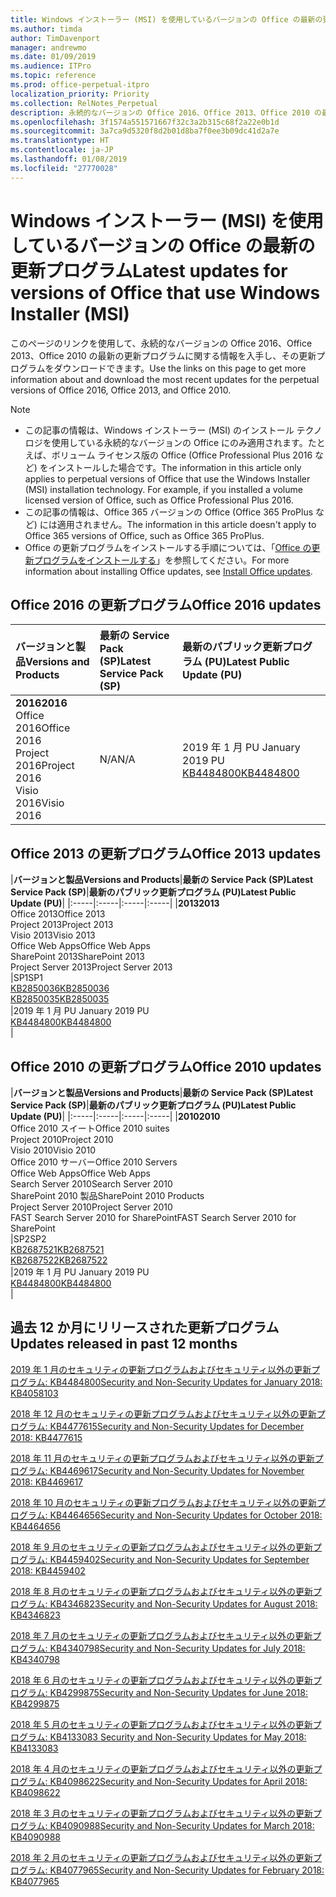 ```yaml
---
title: Windows インストーラー (MSI) を使用しているバージョンの Office の最新の更新プログラム
ms.author: timda
author: TimDavenport
manager: andrewmo
ms.date: 01/09/2019
ms.audience: ITPro
ms.topic: reference
ms.prod: office-perpetual-itpro
localization_priority: Priority
ms.collection: RelNotes_Perpetual
description: 永続的なバージョンの Office 2016、Office 2013、Office 2010 の最新の更新プログラムの情報へのリンクを IT 技術者に提供します
ms.openlocfilehash: 3f1574a551571667f32c3a2b315c68f2a22e0b1d
ms.sourcegitcommit: 3a7ca9d5320f8d2b01d8ba7f0ee3b09dc41d2a7e
ms.translationtype: HT
ms.contentlocale: ja-JP
ms.lasthandoff: 01/08/2019
ms.locfileid: "27770028"
---
```

# <a name="latest-updates-for-versions-of-office-that-use-windows-installer-msi"></a><span data-ttu-id="00c10-103">Windows インストーラー (MSI) を使用しているバージョンの Office の最新の更新プログラム</span><span class="sxs-lookup"><span data-stu-id="00c10-103">Latest updates for versions of Office that use Windows Installer (MSI)</span></span>

<span data-ttu-id="00c10-104">このページのリンクを使用して、永続的なバージョンの Office 2016、Office 2013、Office 2010 の最新の更新プログラムに関する情報を入手し、その更新プログラムをダウンロードできます。</span><span class="sxs-lookup"><span data-stu-id="00c10-104">Use the links on this page to get more information about and download the most recent updates for the perpetual versions of Office 2016, Office 2013, and Office 2010.</span></span>
  
 
> [!NOTE]
> - <span data-ttu-id="00c10-p101">この記事の情報は、Windows インストーラー (MSI) のインストール テクノロジを使用している永続的なバージョンの Office にのみ適用されます。たとえば、ボリューム ライセンス版の Office (Office Professional Plus 2016 など) をインストールした場合です。</span><span class="sxs-lookup"><span data-stu-id="00c10-p101">The information in this article only applies to perpetual versions of Office that use the Windows Installer (MSI) installation technology. For example, if you installed a volume licensed version of Office, such as Office Professional Plus 2016.</span></span>
> - <span data-ttu-id="00c10-107">この記事の情報は、Office 365 バージョンの Office (Office 365 ProPlus など) には適用されません。</span><span class="sxs-lookup"><span data-stu-id="00c10-107">The information in this article doesn't apply to Office 365 versions of Office, such as Office 365 ProPlus.</span></span>
> - <span data-ttu-id="00c10-108">Office の更新プログラムをインストールする手順については、「[Office の更新プログラムをインストールする](https://support.office.com/article/2ab296f3-7f03-43a2-8e50-46de917611c5)」を参照してください。</span><span class="sxs-lookup"><span data-stu-id="00c10-108">For more information about installing Office updates, see [Install Office updates](https://support.office.com/article/2ab296f3-7f03-43a2-8e50-46de917611c5).</span></span> 


## <a name="office-2016-updates"></a><span data-ttu-id="00c10-109">Office 2016 の更新プログラム</span><span class="sxs-lookup"><span data-stu-id="00c10-109">Office 2016 updates</span></span>

|<span data-ttu-id="00c10-110">**バージョンと製品**</span><span class="sxs-lookup"><span data-stu-id="00c10-110">**Versions and Products**</span></span>|<span data-ttu-id="00c10-111">**最新の Service Pack (SP)**</span><span class="sxs-lookup"><span data-stu-id="00c10-111">**Latest Service Pack (SP)**</span></span>|<span data-ttu-id="00c10-112">**最新のパブリック更新プログラム (PU)**</span><span class="sxs-lookup"><span data-stu-id="00c10-112">**Latest Public Update (PU)**</span></span>|
|:-----|:-----|:-----|
|<span data-ttu-id="00c10-113">**2016**</span><span class="sxs-lookup"><span data-stu-id="00c10-113">**2016**</span></span> <br/> <span data-ttu-id="00c10-114">Office 2016</span><span class="sxs-lookup"><span data-stu-id="00c10-114">Office 2016</span></span>  <br/> <span data-ttu-id="00c10-115">Project 2016</span><span class="sxs-lookup"><span data-stu-id="00c10-115">Project 2016</span></span>  <br/> <span data-ttu-id="00c10-116">Visio 2016</span><span class="sxs-lookup"><span data-stu-id="00c10-116">Visio 2016</span></span>  <br/> |<span data-ttu-id="00c10-117">N/A</span><span class="sxs-lookup"><span data-stu-id="00c10-117">N/A</span></span>  <br/> |<span data-ttu-id="00c10-118">2019 年 1 月 PU </span><span class="sxs-lookup"><span data-stu-id="00c10-118">January 2019 PU</span></span>  <br/> [<span data-ttu-id="00c10-119">KB4484800</span><span class="sxs-lookup"><span data-stu-id="00c10-119">KB4484800</span></span>](https://support.microsoft.com/help/4484800) <br/> |
   
## <a name="office-2013-updates"></a><span data-ttu-id="00c10-120">Office 2013 の更新プログラム</span><span class="sxs-lookup"><span data-stu-id="00c10-120">Office 2013 updates</span></span>

|<span data-ttu-id="00c10-121">**バージョンと製品**</span><span class="sxs-lookup"><span data-stu-id="00c10-121">**Versions and Products**</span></span>|<span data-ttu-id="00c10-122">**最新の Service Pack (SP)**</span><span class="sxs-lookup"><span data-stu-id="00c10-122">**Latest Service Pack (SP)**</span></span>|<span data-ttu-id="00c10-123">**最新のパブリック更新プログラム (PU)**</span><span class="sxs-lookup"><span data-stu-id="00c10-123">**Latest Public Update (PU)**</span></span>|
|:-----|:-----|:-----|:-----|
|<span data-ttu-id="00c10-124">**2013**</span><span class="sxs-lookup"><span data-stu-id="00c10-124">**2013**</span></span> <br/> <span data-ttu-id="00c10-125">Office 2013</span><span class="sxs-lookup"><span data-stu-id="00c10-125">Office 2013</span></span>  <br/> <span data-ttu-id="00c10-126">Project 2013</span><span class="sxs-lookup"><span data-stu-id="00c10-126">Project 2013</span></span>  <br/> <span data-ttu-id="00c10-127">Visio 2013</span><span class="sxs-lookup"><span data-stu-id="00c10-127">Visio 2013</span></span>  <br/> <span data-ttu-id="00c10-128">Office Web Apps</span><span class="sxs-lookup"><span data-stu-id="00c10-128">Office Web Apps</span></span>  <br/> <span data-ttu-id="00c10-129">SharePoint 2013</span><span class="sxs-lookup"><span data-stu-id="00c10-129">SharePoint 2013</span></span>  <br/> <span data-ttu-id="00c10-130">Project Server 2013</span><span class="sxs-lookup"><span data-stu-id="00c10-130">Project Server 2013</span></span>  <br/> |<span data-ttu-id="00c10-131">SP1</span><span class="sxs-lookup"><span data-stu-id="00c10-131">SP1</span></span> <br/> [<span data-ttu-id="00c10-132">KB2850036</span><span class="sxs-lookup"><span data-stu-id="00c10-132">KB2850036</span></span>](https://support.microsoft.com/kb/2850036) <br/>[<span data-ttu-id="00c10-133">KB2850035</span><span class="sxs-lookup"><span data-stu-id="00c10-133">KB2850035</span></span>](https://support.microsoft.com/kb/2850035) <br/> |<span data-ttu-id="00c10-134">2019 年 1 月 PU </span><span class="sxs-lookup"><span data-stu-id="00c10-134">January 2019 PU</span></span>  <br/> [<span data-ttu-id="00c10-135">KB4484800</span><span class="sxs-lookup"><span data-stu-id="00c10-135">KB4484800</span></span>](https://support.microsoft.com/help/4484800) <br/> |
   
## <a name="office-2010-updates"></a><span data-ttu-id="00c10-136">Office 2010 の更新プログラム</span><span class="sxs-lookup"><span data-stu-id="00c10-136">Office 2010 updates</span></span>

|<span data-ttu-id="00c10-137">**バージョンと製品**</span><span class="sxs-lookup"><span data-stu-id="00c10-137">**Versions and Products**</span></span>|<span data-ttu-id="00c10-138">**最新の Service Pack (SP)**</span><span class="sxs-lookup"><span data-stu-id="00c10-138">**Latest Service Pack (SP)**</span></span>|<span data-ttu-id="00c10-139">**最新のパブリック更新プログラム (PU)**</span><span class="sxs-lookup"><span data-stu-id="00c10-139">**Latest Public Update (PU)**</span></span>|
|:-----|:-----|:-----|:-----|
|<span data-ttu-id="00c10-140">**2010**</span><span class="sxs-lookup"><span data-stu-id="00c10-140">**2010**</span></span> <br/> <span data-ttu-id="00c10-141">Office 2010 スイート</span><span class="sxs-lookup"><span data-stu-id="00c10-141">Office 2010 suites</span></span>  <br/> <span data-ttu-id="00c10-142">Project 2010</span><span class="sxs-lookup"><span data-stu-id="00c10-142">Project 2010</span></span>  <br/> <span data-ttu-id="00c10-143">Visio 2010</span><span class="sxs-lookup"><span data-stu-id="00c10-143">Visio 2010</span></span>  <br/> <span data-ttu-id="00c10-144">Office 2010 サーバー</span><span class="sxs-lookup"><span data-stu-id="00c10-144">Office 2010 Servers</span></span>  <br/> <span data-ttu-id="00c10-145">Office Web Apps</span><span class="sxs-lookup"><span data-stu-id="00c10-145">Office Web Apps</span></span>  <br/> <span data-ttu-id="00c10-146">Search Server 2010</span><span class="sxs-lookup"><span data-stu-id="00c10-146">Search Server 2010</span></span>  <br/> <span data-ttu-id="00c10-147">SharePoint 2010 製品</span><span class="sxs-lookup"><span data-stu-id="00c10-147">SharePoint 2010 Products</span></span>  <br/> <span data-ttu-id="00c10-148">Project Server 2010</span><span class="sxs-lookup"><span data-stu-id="00c10-148">Project Server 2010</span></span>  <br/> <span data-ttu-id="00c10-149">FAST Search Server 2010 for SharePoint</span><span class="sxs-lookup"><span data-stu-id="00c10-149">FAST Search Server 2010 for SharePoint</span></span>  <br/> |<span data-ttu-id="00c10-150">SP2</span><span class="sxs-lookup"><span data-stu-id="00c10-150">SP2</span></span> <br/>[<span data-ttu-id="00c10-151">KB2687521</span><span class="sxs-lookup"><span data-stu-id="00c10-151">KB2687521</span></span>](https://support.microsoft.com/kb/2687521) <br/> [<span data-ttu-id="00c10-152">KB2687522</span><span class="sxs-lookup"><span data-stu-id="00c10-152">KB2687522</span></span>](https://support.microsoft.com/kb/2687522) <br/> |<span data-ttu-id="00c10-153">2019 年 1 月 PU </span><span class="sxs-lookup"><span data-stu-id="00c10-153">January 2019 PU</span></span> <br/>[<span data-ttu-id="00c10-154">KB4484800</span><span class="sxs-lookup"><span data-stu-id="00c10-154">KB4484800</span></span>](https://support.microsoft.com/help/4484800) <br/>|
   

   
## <a name="updates-released-in-past-12-months"></a><span data-ttu-id="00c10-155">過去 12 か月にリリースされた更新プログラム</span><span class="sxs-lookup"><span data-stu-id="00c10-155">Updates released in past 12 months</span></span>

[<span data-ttu-id="00c10-156">2019 年 1 月のセキュリティの更新プログラムおよびセキュリティ以外の更新プログラム: KB4484800</span><span class="sxs-lookup"><span data-stu-id="00c10-156">Security and Non-Security Updates for January 2018: KB4058103</span></span>](https://support.microsoft.com/help/4484800)

[<span data-ttu-id="00c10-157">2018 年 12 月のセキュリティの更新プログラムおよびセキュリティ以外の更新プログラム: KB4477615</span><span class="sxs-lookup"><span data-stu-id="00c10-157">Security and Non-Security Updates for December 2018: KB4477615</span></span>](https://support.microsoft.com/help/4477615)

[<span data-ttu-id="00c10-158">2018 年 11 月のセキュリティの更新プログラムおよびセキュリティ以外の更新プログラム: KB4469617</span><span class="sxs-lookup"><span data-stu-id="00c10-158">Security and Non-Security Updates for November 2018: KB4469617</span></span>](https://support.microsoft.com/help/4469617)

[<span data-ttu-id="00c10-159">2018 年 10 月のセキュリティの更新プログラムおよびセキュリティ以外の更新プログラム: KB4464656</span><span class="sxs-lookup"><span data-stu-id="00c10-159">Security and Non-Security Updates for October 2018: KB4464656</span></span>](https://support.microsoft.com/help/4464656)

[<span data-ttu-id="00c10-160">2018 年 9 月のセキュリティの更新プログラムおよびセキュリティ以外の更新プログラム: KB4459402</span><span class="sxs-lookup"><span data-stu-id="00c10-160">Security and Non-Security Updates for September 2018: KB4459402</span></span>](https://support.microsoft.com/help/4459402) 

[<span data-ttu-id="00c10-161">2018 年 8 月のセキュリティの更新プログラムおよびセキュリティ以外の更新プログラム: KB4346823</span><span class="sxs-lookup"><span data-stu-id="00c10-161">Security and Non-Security Updates for August 2018: KB4346823</span></span>](https://support.microsoft.com/help/4346823)   

[<span data-ttu-id="00c10-162">2018 年 7 月のセキュリティの更新プログラムおよびセキュリティ以外の更新プログラム: KB4340798</span><span class="sxs-lookup"><span data-stu-id="00c10-162">Security and Non-Security Updates for July 2018: KB4340798</span></span>](https://support.microsoft.com/help/4340798)   

[<span data-ttu-id="00c10-163">2018 年 6 月のセキュリティの更新プログラムおよびセキュリティ以外の更新プログラム: KB4299875</span><span class="sxs-lookup"><span data-stu-id="00c10-163">Security and Non-Security Updates for June 2018: KB4299875</span></span>](https://support.microsoft.com/help/4299875)  

[<span data-ttu-id="00c10-164">2018 年 5 月のセキュリティの更新プログラムおよびセキュリティ以外の更新プログラム: KB4133083 </span><span class="sxs-lookup"><span data-stu-id="00c10-164">Security and Non-Security Updates for May 2018: KB4133083 </span></span>](https://support.microsoft.com/ja-JP/help/4133083)
  
[<span data-ttu-id="00c10-165">2018 年 4 月のセキュリティの更新プログラムおよびセキュリティ以外の更新プログラム: KB4098622</span><span class="sxs-lookup"><span data-stu-id="00c10-165">Security and Non-Security Updates for April 2018: KB4098622</span></span>](https://support.microsoft.com/ja-JP/help/4098622) 
  
[<span data-ttu-id="00c10-166">2018 年 3 月のセキュリティの更新プログラムおよびセキュリティ以外の更新プログラム: KB4090988</span><span class="sxs-lookup"><span data-stu-id="00c10-166">Security and Non-Security Updates for March 2018: KB4090988</span></span>](https://support.microsoft.com/ja-JP/help/4090988)  
  
[<span data-ttu-id="00c10-167">2018 年 2 月のセキュリティの更新プログラムおよびセキュリティ以外の更新プログラム: KB4077965</span><span class="sxs-lookup"><span data-stu-id="00c10-167">Security and Non-Security Updates for February 2018: KB4077965</span></span>](https://support.microsoft.com/help/4077965)  
  
   
  
